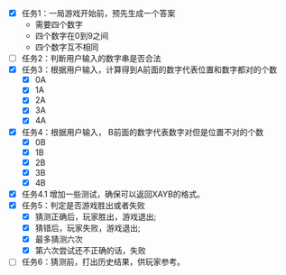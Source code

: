  - [x] 任务1：一局游戏开始前，预先生成一个答案
    * 需要四个数字
    * 四个数字在0到9之间
    * 四个数字互不相同
 - [ ] 任务2：判断用户输入的数字串是否合法
 - [x] 任务3：根据用户输入，计算得到A前面的数字代表位置和数字都对的个数
    - [x] 0A
    - [x] 1A
    - [x] 2A
    - [x] 3A
    - [x] 4A
 - [x] 任务4：根据用户输入， B前面的数字代表数字对但是位置不对的个数
    - [x] 0B
    - [x] 1B
    - [x] 2B
    - [x] 3B
    - [x] 4B 
 - [x] 任务4.1 增加一些测试，确保可以返回XAYB的格式。
 - [x] 任务5：判定是否游戏胜出或者失败
    - [x] 猜测正确后，玩家胜出，游戏退出;
    - [x] 猜错后，玩家失败，游戏退出;
    - [x] 最多猜测六次
    - [x] 第六次尝试还不正确的话，失败
 - [ ] 任务6：猜测前，打出历史结果，供玩家参考。